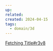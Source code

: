 ```yaml
---
up: 
related: 
created: 2024-04-15
tags:
  - domain/3d
---
```

[Fetching Title#r3v8](https://drajmarsh.bitbucket.io/tree3d.html)
